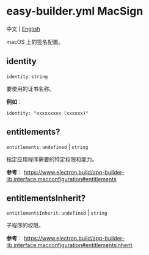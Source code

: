 # easy-builder.yml MacSign
中文 | [English](../../en/mac/sign.md)

macOS 上的签名配置。

## identity
`identity`: `string`

要使用的证书名称。

**例如**：
```
identity: "xxxxxxxxx (xxxxxx)"
```

## entitlements?
`entitlements`: `undefined` | `string`

指定应用程序需要的特定权限和能力。 

**参考**：
https://www.electron.build/app-builder-lib.interface.macconfiguration#entitlements


## entitlementsInherit?
`entitlementsInherit`: `undefined` | `string`

子程序的权限。

**参考**：
https://www.electron.build/app-builder-lib.interface.macconfiguration#entitlementsinherit